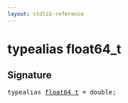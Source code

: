 ```yaml
---
layout: stdlib-reference
---
```


# typealias float64\_t

## Signature

<pre>
<span class='code_keyword'>typealias</span> <a href="/stdlib-reference/types/float64_t" class="code_type">float64_t</a> = double;
</pre>

